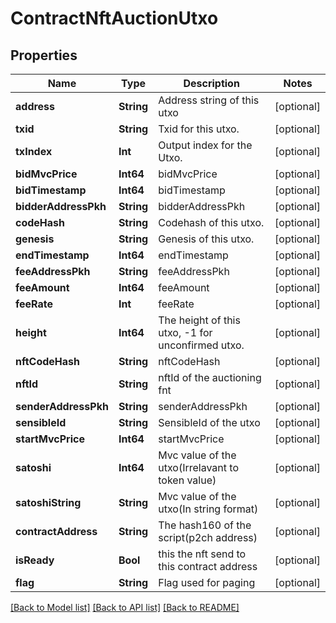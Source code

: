 # ContractNftAuctionUtxo

## Properties
Name | Type | Description | Notes
------------ | ------------- | ------------- | -------------
**address** | **String** | Address string of this utxo | [optional] 
**txid** | **String** | Txid for this utxo. | [optional] 
**txIndex** | **Int** | Output index for the Utxo. | [optional] 
**bidMvcPrice** | **Int64** | bidMvcPrice | [optional] 
**bidTimestamp** | **Int64** | bidTimestamp | [optional] 
**bidderAddressPkh** | **String** | bidderAddressPkh | [optional] 
**codeHash** | **String** | Codehash of this utxo. | [optional] 
**genesis** | **String** | Genesis of this utxo. | [optional] 
**endTimestamp** | **Int64** | endTimestamp | [optional] 
**feeAddressPkh** | **String** | feeAddressPkh | [optional] 
**feeAmount** | **Int64** | feeAmount | [optional] 
**feeRate** | **Int** | feeRate | [optional] 
**height** | **Int64** | The height of this utxo, -1 for unconfirmed utxo. | [optional] 
**nftCodeHash** | **String** | nftCodeHash | [optional] 
**nftId** | **String** | nftId of the auctioning fnt | [optional] 
**senderAddressPkh** | **String** | senderAddressPkh | [optional] 
**sensibleId** | **String** | SensibleId of the utxo | [optional] 
**startMvcPrice** | **Int64** | startMvcPrice | [optional] 
**satoshi** | **Int64** | Mvc value of the utxo(Irrelavant to token value) | [optional] 
**satoshiString** | **String** | Mvc value of the utxo(In string format) | [optional] 
**contractAddress** | **String** | The hash160 of the script(p2ch address) | [optional] 
**isReady** | **Bool** | this the nft send to this contract address | [optional] 
**flag** | **String** | Flag used for paging | [optional] 

[[Back to Model list]](../README.md#documentation-for-models) [[Back to API list]](../README.md#documentation-for-api-endpoints) [[Back to README]](../README.md)


